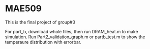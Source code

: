 # MAE509

This is the final project of group#3




For part_b, download whole files, then run DRAM_heat.m to make simulation. Run Part2_validation_graph.m or partb_test.m to show the temperaure distribution with errorbar.
